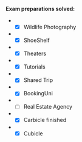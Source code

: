 **Exam preparations solved:**

* - [x] Wildlife Photography
* - [x] ShoeShelf
* - [x] Theaters
* - [x] Tutorials
* - [x] Shared Trip
* - [x] BookingUni
* - [ ] Real Estate Agency
* - [x] Carbicle finished
* - [x] Cubicle